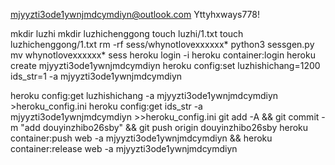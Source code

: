 mjyyzti3ode1ywnjmdcymdiyn@outlook.com
Yttyhxways778!

mkdir luzhi
mkdir luzhichenggong
touch luzhi/1.txt
touch luzhichenggong/1.txt
rm -rf sess/whynotlovexxxxxx*
python3 sessgen.py
mv whynotlovexxxxxx* sess
heroku login -i
heroku container:login
heroku create mjyyzti3ode1ywnjmdcymdiyn
heroku config:set luzhishichang=1200 ids_str=1 -a mjyyzti3ode1ywnjmdcymdiyn

heroku config:get luzhishichang -a mjyyzti3ode1ywnjmdcymdiyn >heroku_config.ini
heroku config:get ids_str -a mjyyzti3ode1ywnjmdcymdiyn >>heroku_config.ini
git add -A && git commit -m "add douyinzhibo26sby" && git push origin douyinzhibo26sby
heroku container:push web -a mjyyzti3ode1ywnjmdcymdiyn && heroku container:release web -a mjyyzti3ode1ywnjmdcymdiyn